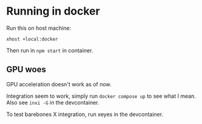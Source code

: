 # Running in docker

Run this on host machine:

    xhost +local:docker

Then run in `npm start` in container.

## GPU woes

GPU acceleration doesn't work as of now.

Integration seem to work, simply run `docker compose up` to see what I mean. Also see `inxi -G` in the devcontainer.

To test barebones X integration, run xeyes in the devcontainer.